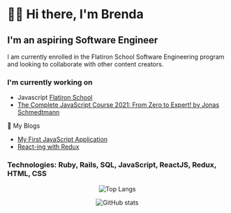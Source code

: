 # 👋🏻 Hi there, I'm Brenda

## I'm an aspiring Software Engineer

I am currently enrolled in the Flatiron School Software Engineering program and looking to collaborate with other content creators.

### I'm currently working on

- Javascript [Flatiron School](https://flatironschool.com)
- [The Complete JavaScript Course 2021: From Zero to Expert! by Jonas Schmedtmann](https://www.udemy.com/course/the-complete-javascript-course/)

📕 My Blogs

<!-- BLOG-POST-LIST:START -->

- [My First JavaScript Application](https://brendaferrufino-22455.medium.com/my-javascript-learning-journey-729dd32a5b20)
- [React-ing with Redux](https://brenda-ferrufino.medium.com/react-redux-project-9a7f6a215ee8)

<!-- BLOG-POST-LIST:END -->

### Technologies: Ruby, Rails, SQL, JavaScript, ReactJS, Redux, HTML, CSS

<div align="center">

![Top Langs](https://github-readme-stats.vercel.app/api/top-langs/?username=ferrufinob&theme=onedark)

![GitHub stats](https://github-readme-stats.vercel.app/api?username=ferrufinob&show_icons=true&theme=onedark)

</div>
